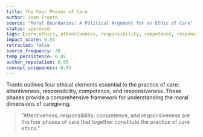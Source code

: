 ```yaml
---
title: The Four Phases of Care
author: Joan Tronto
source: "Moral Boundaries: A Political Argument for an Ethic of Care"
status: approved
tags: [care_ethics, attentiveness, responsibility, competence, responsiveness]
impact_score: 0.93
retracted: false
source_frequency: 30
temp_persistence: 0.85
author_reputation: 0.95
concept_uniqueness: 0.82
---
```


Tronto outlines four ethical elements essential to the practice of care: attentiveness, responsibility, competence, and responsiveness. These phases provide a comprehensive framework for understanding the moral dimensions of caregiving.

> "Attentiveness, responsibility, competence, and responsiveness are the four phases of care that together constitute the practice of care ethics."